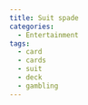 ```yaml
---
title: Suit spade
categories:
  - Entertainment
tags:
  - card
  - cards
  - suit
  - deck
  - gambling
---
```

